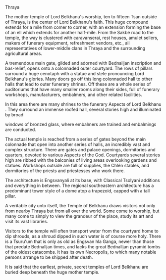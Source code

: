 Thraya

The mother temple of Lord Belkhanu's worship, ten to fifteen Tsan outside of Thraya, is the center of Lord Belkhanu's faith. This huge compound extends for a mile from comer to corner, with an extension forming the base of an ell which extends for another half-mile. From the Sakbé road to the temple, the way is clustered with caravanserai, rest houses, amulet sellers, makers of funerary equipment, refreshment vendors, etc., all representatives of lower-middle clans in Thraya and the surrounding agricultural areas.

A tremendous main gate, gilded and adorned with Bednalljan inscription and bas-relief, opens onto a colonnaded outer courtyard. The rows of pillars surround a huge cenotaph with a statue and stele pronouncing Lord Belkhanu's glories. Many doors go off this long colonnaded hall to other halls that lead to outer funerary shrines. Off these are a whole series of auditoriums that have many smaller rooms along their sides, full of funerary workshops, manufacturers, embalmers, and other related facilities.

In this area there are many shrines to the funerary Aspects of Lord Belkhanu . They surround an immense roofed hall, several stories high and illuminated by broad

windows of bronzed glass, where embalmers are trained and embalmings are conducted.

The actual temple is reached from a series of gates beyond the main colonnade that open into another series of halls, an incredibly vast and complex structure. There are gates and palace openings, dormitories and quarters, devoted to various Aspects of the God. Courtyards several stories high are ribbed with the balconies of living areas overlooking gardens and statues. Workshops outside are full of supplies, the Chlén stables, and dormitories of the priests and priestesses who work there.

The architecture is Engsvanyali at its base, with Classical Tsolyani additions and everything in between. The regional southeastern architecture has a predominant tower style of a dome atop a trapezoid, capped with a tall pillar.

A veritable city unto itself, the Temple of Belkhanu draws visitors not only from nearby Thraya but from all over the world. Some come to worship, but many come to simply to view the grandeur of the place, study its art and visit its vast libraries.

Visitors to the temple will often transport water from the courtyard home to dip shrouds, as a shroud dipped in such water is of course more holy. There is a Tsuru'um that is only as old as Engsvan hla Ganga, newer than those that predate Bednalljan times, and lacks the great Bednalljan pyramid tombs of the oldest catacombs. It has its own Necropolis, to which many notable persons arrange to be shipped after death.

It is said that the earliest, private, secret temples of Lord Belkhanu are buried deep beneath the huge mother temple.